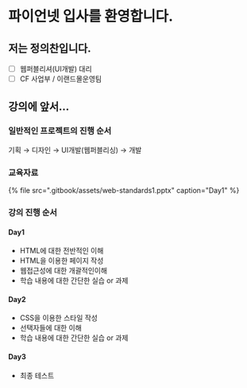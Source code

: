 # 파이언넷 입사를 환영합니다.

## 저는 정의찬입니다.

* [ ] 웹퍼블리셔\(UI개발\) 대리
* [ ] CF 사업부 / 이랜드몰운영팀

## 강의에 앞서...

### 일반적인 프로젝트의 진행 순서

기획 → 디자인 → UI개발\(웹퍼블리싱\) → 개발

### 교육자료

{% file src=".gitbook/assets/web-standards1.pptx" caption="Day1" %}

### 강의 진행 순서

#### Day1

* HTML에 대한 전반적인 이해
* HTML을 이용한 페이지 작성
* 웹접근성에 대한 개괄적인이해
* 학습 내용에 대한 간단한 실습 or 과제

#### Day2

* CSS을 이용한 스타일 작성
* 선택자들에 대한 이해
* 학습 내용에 대한 간단한 실습 or 과제

#### Day3

* 최종 테스트



